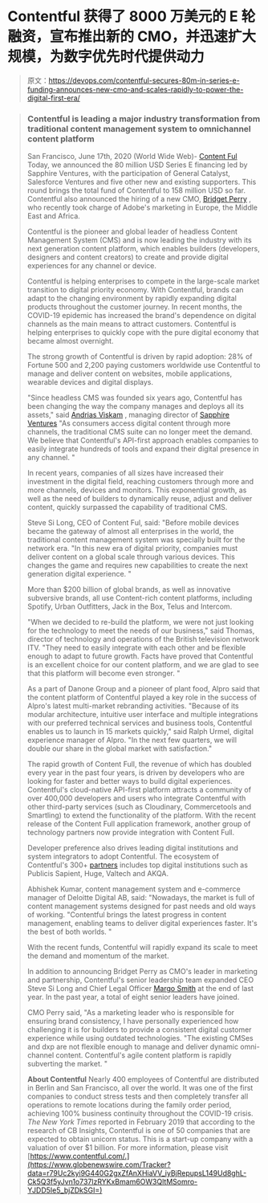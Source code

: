 # Contentful 获得了 8000 万美元的 E 轮融资，宣布推出新的 CMO，并迅速扩大规模，为数字优先时代提供动力

> 原文：<https://devops.com/contentful-secures-80m-in-series-e-funding-announces-new-cmo-and-scales-rapidly-to-power-the-digital-first-era/>

> ### Contentful is leading a major industry transformation from traditional content management system to omnichannel content platform
> 
> San Francisco, June 17th, 2020 (World Wide Web)- [Content Ful](https://www.globenewswire.com/Tracker?data=GF0EgDRPiBSnVgO2cRzWJORHGARvSRiBe0PP6CW5hwSd9CcHVbI8FkMOT6TCLMywJ3hQ_Gk0AsV35ioxIlw--A==) Today, we announced the 80 million USD Series E financing led by Sapphire Ventures, with the participation of General Catalyst, Salesforce Ventures and five other new and existing supporters. This round brings the total fund of Contentful to 158 million USD so far. Contentful also announced the hiring of a new CMO, [Bridget Perry](https://www.globenewswire.com/Tracker?data=Mhu2bzW3c67NtRV5feqiLGjbyKqFsBpldyRgPQFPtO-xFZr23DgfGxY2n6uaRj3_H9OTvMnJHm-H-VNvLeMRekgovvyUgDz-kWTLGdcYfo8=) , who recently took charge of Adobe's marketing in Europe, the Middle East and Africa.
> 
> Contentful is the pioneer and global leader of headless Content Management System (CMS) and is now leading the industry with its next generation content platform, which enables builders (developers, designers and content creators) to create and provide digital experiences for any channel or device.
> 
> Contentful is helping enterprises to compete in the large-scale market transition to digital priority economy. With Contentful, brands can adapt to the changing environment by rapidly expanding digital products throughout the customer journey. In recent months, the COVID-19 epidemic has increased the brand's dependence on digital channels as the main means to attract customers. Contentful is helping enterprises to quickly cope with the pure digital economy that became almost overnight.
> 
> The strong growth of Contentful is driven by rapid adoption: 28% of Fortune 500 and 2,200 paying customers worldwide use Contentful to manage and deliver content on websites, mobile applications, wearable devices and digital displays.
> 
> "Since headless CMS was founded six years ago, Contentful has been changing the way the company manages and deploys all its assets," said [Andrias Viskam](https://www.globenewswire.com/Tracker?data=B4ukxT7JbXXyKI5z2z2Jrzb_xrMJZoKivC-1S5Fi2Ba9Vc2errSsqpAYITfWB7MeMRmzRmkdzdMYCU0PAHgTG0n32Q8fbOfwvi5BP94xVfe_2j6ODqrnowQBCr0O5hQT) , managing director of [Sapphire Ventures](https://www.globenewswire.com/Tracker?data=AalsV21kcnfi_on1Zx3LWkbQZGvmPlu2JmchVd-yOumwwbUKiqz0qW4MVCo-boq6Q0NdRU9o2JhY6gEyICz3EHFAtd4L2_JOY_JyXf5-G3o=) "As consumers access digital content through more channels, the traditional CMS suite can no longer meet the demand. We believe that Contentful's API-first approach enables companies to easily integrate hundreds of tools and expand their digital presence in any channel. "
> 
> In recent years, companies of all sizes have increased their investment in the digital field, reaching customers through more and more channels, devices and monitors. This exponential growth, as well as the need of builders to dynamically reuse, adjust and deliver content, quickly surpassed the capability of traditional CMS.
> 
> Steve Si Long, CEO of Content Ful, said: "Before mobile devices became the gateway of almost all enterprises in the world, the traditional content management system was specially built for the network era. "In this new era of digital priority, companies must deliver content on a global scale through various devices. This changes the game and requires new capabilities to create the next generation digital experience. "
> 
> More than $200 billion of global brands, as well as innovative subversive brands, all use Content-rich content platforms, including Spotify, Urban Outfitters, Jack in the Box, Telus and Intercom.
> 
> "When we decided to re-build the platform, we were not just looking for the technology to meet the needs of our business," said Thomas, director of technology and operations of the British television network ITV. "They need to easily integrate with each other and be flexible enough to adapt to future growth. Facts have proved that Contentful is an excellent choice for our content platform, and we are glad to see that this platform will become even stronger. "
> 
> As a part of Danone Group and a pioneer of plant food, Alpro said that the content platform of Contentful played a key role in the success of Alpro's latest multi-market rebranding activities. "Because of its modular architecture, intuitive user interface and multiple integrations with our preferred technical services and business tools, Contentful enables us to launch in 15 markets quickly," said Ralph Urmel, digital experience manager of Alpro. "In the next few quarters, we will double our share in the global market with satisfaction."
> 
> The rapid growth of Content Full, the revenue of which has doubled every year in the past four years, is driven by developers who are looking for faster and better ways to build digital experiences. Contentful's cloud-native API-first platform attracts a community of over 400,000 developers and users who integrate Contentful with other third-party services (such as Cloudinary, Commercetools and Smartling) to extend the functionality of the platform. With the recent release of the Content Full application framework, another group of technology partners now provide integration with Content Full.
> 
> Developer preference also drives leading digital institutions and system integrators to adopt Contentful. The ecosystem of Contentful's 300+ [partners](https://www.globenewswire.com/Tracker?data=RMPzYIIHMXd2CQFds_v4BffPXMoVie8Xg_fOFjaT79ubxCmJRx_RfvixpovIHk98ZtAUi2uNKmLnh7xj-tpPE_eZSB2Km8Nf7GJfxuyFbOA=) includes top digital institutions such as Publicis Sapient, Huge, Valtech and AKQA.
> 
> Abhishek Kumar, content management system and e-commerce manager of Deloitte Digital AB, said: "Nowadays, the market is full of content management systems designed for past needs and old ways of working. "Contentful brings the latest progress in content management, enabling teams to deliver digital experiences faster. It's the best of both worlds. "
> 
> With the recent funds, Contentful will rapidly expand its scale to meet the demand and momentum of the market.
> 
> In addition to announcing Bridget Perry as CMO's leader in marketing and partnership, Contentful's senior leadership team expanded CEO Steve Si Long and Chief Legal Officer [Margo Smith](https://www.globenewswire.com/Tracker?data=3iTEoZ428FLxdcOm2vIXDmuE3UjEVIBSIm7ysgDnoSr3ve28vYZ6sYjjhewIui7220ycILqsfg2k6y6636Ho0t63QlOZ1VYhggukdUYrrjo=) at the end of last year. In the past year, a total of eight senior leaders have joined.
> 
> CMO Perry said, "As a marketing leader who is responsible for ensuring brand consistency, I have personally experienced how challenging it is for builders to provide a consistent digital customer experience while using outdated technologies. "The existing CMSes and dxp are not flexible enough to manage and deliver dynamic omni-channel content. Contentful's agile content platform is rapidly subverting the market. "
> 
> **About Contentful**
> Nearly 400 employees of Contentful are distributed in Berlin and San Francisco, all over the world. It was one of the first companies to conduct stress tests and then completely transfer all operations to remote locations during the family order period, achieving 100% business continuity throughout the COVID-19 crisis. *The New York Times* reported in February 2019 that according to the research of CB Insights, Contentful is one of 50 companies that are expected to obtain unicorn status. This is a start-up company with a valuation of over $1 billion. For more information, please visit [https://www.contentful.com/.](https://www.globenewswire.com/Tracker?data=r79Uc2kyi9G440G2gxZfAnXHiaVV_iyBjRepupsL149Ud8ghL-Ck5Q3f5yJvn1o737lzRYKxBmam6OW3QltMSomro-YJDD5Ie5_bjZDkSGI=)